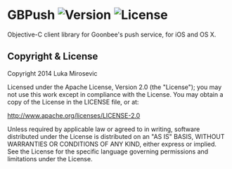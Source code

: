 # GBPush ![Version](https://img.shields.io/cocoapods/v/GBPush.svg?style=flat)&nbsp;![License](https://img.shields.io/badge/license-Apache_2-green.svg?style=flat)

Objective-C client library for Goonbee's push service, for iOS and OS X.

Copyright & License
------------

Copyright 2014 Luka Mirosevic

Licensed under the Apache License, Version 2.0 (the "License"); you may not use this work except in compliance with the License. You may obtain a copy of the License in the LICENSE file, or at:

http://www.apache.org/licenses/LICENSE-2.0

Unless required by applicable law or agreed to in writing, software distributed under the License is distributed on an "AS IS" BASIS, WITHOUT WARRANTIES OR CONDITIONS OF ANY KIND, either express or implied. See the License for the specific language governing permissions and limitations under the License.
